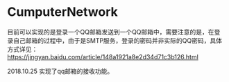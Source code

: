 # CumputerNetwork
目前可以实现的是登录一个QQ邮箱发送到一个QQ邮箱中，需要注意的是，在登录自己邮箱的过程中，由于是SMTP服务，登录的密码并非实际的QQ密码，具体方式详见：https://jingyan.baidu.com/article/148a1921a8e2d34d71c3b126.html

2018.10.25 实现了qq邮箱的接收功能。

